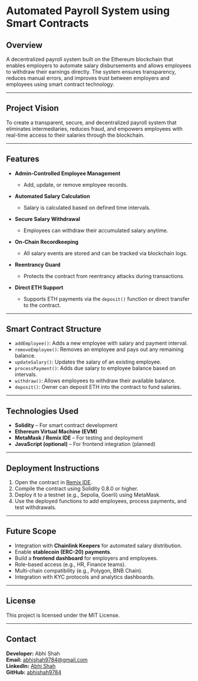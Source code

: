 # Automated Payroll System using Smart Contracts

## Overview

A decentralized payroll system built on the Ethereum blockchain that enables employers to automate salary disbursements and allows employees to withdraw their earnings directly. The system ensures transparency, reduces manual errors, and improves trust between employers and employees using smart contract technology.

---

## Project Vision

To create a transparent, secure, and decentralized payroll system that eliminates intermediaries, reduces fraud, and empowers employees with real-time access to their salaries through the blockchain.

---

## Features

- **Admin-Controlled Employee Management**
  - Add, update, or remove employee records.
  
- **Automated Salary Calculation**
  - Salary is calculated based on defined time intervals.
  
- **Secure Salary Withdrawal**
  - Employees can withdraw their accumulated salary anytime.
  
- **On-Chain Recordkeeping**
  - All salary events are stored and can be tracked via blockchain logs.
  
- **Reentrancy Guard**
  - Protects the contract from reentrancy attacks during transactions.

- **Direct ETH Support**
  - Supports ETH payments via the `deposit()` function or direct transfer to the contract.

---

## Smart Contract Structure

- `addEmployee()`: Adds a new employee with salary and payment interval.
- `removeEmployee()`: Removes an employee and pays out any remaining balance.
- `updateSalary()`: Updates the salary of an existing employee.
- `processPayment()`: Adds due salary to employee balance based on intervals.
- `withdraw()`: Allows employees to withdraw their available balance.
- `deposit()`: Owner can deposit ETH into the contract to fund salaries.

---

## Technologies Used

- **Solidity** – For smart contract development
- **Ethereum Virtual Machine (EVM)**
- **MetaMask / Remix IDE** – For testing and deployment
- **JavaScript (optional)** – For frontend integration (planned)

---

## Deployment Instructions

1. Open the contract in [Remix IDE](https://remix.ethereum.org).
2. Compile the contract using Solidity 0.8.0 or higher.
3. Deploy it to a testnet (e.g., Sepolia, Goerli) using MetaMask.
4. Use the deployed functions to add employees, process payments, and test withdrawals.

---

## Future Scope

- Integration with **Chainlink Keepers** for automated salary distribution.
- Enable **stablecoin (ERC-20) payments**.
- Build a **frontend dashboard** for employers and employees.
- Role-based access (e.g., HR, Finance teams).
- Multi-chain compatibility (e.g., Polygon, BNB Chain).
- Integration with KYC protocols and analytics dashboards.

---

## License

This project is licensed under the MIT License.

---

## Contact

**Developer:** Abhi Shah  
**Email:** abhishah9784@gmail.com  
**LinkedIn:** [Abhi Shah](https://www.linkedin.com/in/abhi-shah-8077412b5)  
**GitHub:** [abhishah9784](https://github.com/abhishah9784)
